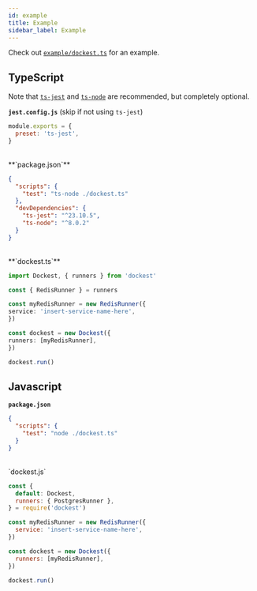 ```yaml
---
id: example
title: Example
sidebar_label: Example
---
```


Check out [`example/dockest.ts`](https://github.com/erikengervall/dockest/tree/master/example) for an example.

## TypeScript

Note that [`ts-jest`](https://www.npmjs.com/package/ts-jest) and [`ts-node`](https://www.npmjs.com/package/ts-node) are recommended, but completely optional.

**`jest.config.js`** (skip if not using `ts-jest`)

```JavaScript
module.exports = {
  preset: 'ts-jest',
}
```

<br>
**`package.json`**

```JSON
{
  "scripts": {
    "test": "ts-node ./dockest.ts"
  },
  "devDependencies": {
    "ts-jest": "^23.10.5",
    "ts-node": "^8.0.2"
  }
}
```

<br>
**`dockest.ts`**

```TypeScript
import Dockest, { runners } from 'dockest'

const { RedisRunner } = runners

const myRedisRunner = new RedisRunner({
service: 'insert-service-name-here',
})

const dockest = new Dockest({
runners: [myRedisRunner],
})

dockest.run()

```

## Javascript

**`package.json`**

```JSON
{
  "scripts": {
    "test": "node ./dockest.ts"
  }
}
```

<br>
`dockest.js`

```JavaScript
const {
  default: Dockest,
  runners: { PostgresRunner },
} = require('dockest')

const myRedisRunner = new RedisRunner({
  service: 'insert-service-name-here',
})

const dockest = new Dockest({
  runners: [myRedisRunner],
})

dockest.run()
```

